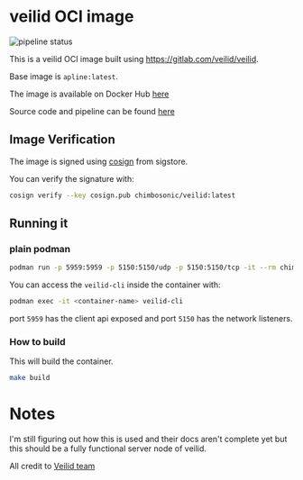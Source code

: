 # veilid OCI image

![pipeline status](https://github.com/chimbosonic/veilid-container/actions/workflows/main.yml/badge.svg?branch=main)

This is a veilid OCI image built using https://gitlab.com/veilid/veilid.

Base image is `apline:latest`.

The image is available on Docker Hub [here](https://hub.docker.com/repository/docker/chimbosonic/veilid)

Source code and pipeline can be found [here](https://github.com/chimbosonic/veilid-container)

## Image Verification

The image is signed using [cosign](https://github.com/sigstore/cosign) from sigstore.

You can verify the signature with:

```bash
cosign verify --key cosign.pub chimbosonic/veilid:latest
```

## Running it

### plain podman

```bash
podman run -p 5959:5959 -p 5150:5150/udp -p 5150:5150/tcp -it --rm chimbosonic/veilid:latest
```

You can access the `veilid-cli` inside the container with:
```bash
podman exec -it <container-name> veilid-cli
```

port `5959` has the client api exposed and port `5150` has the network listeners.


### How to build

This will build the container.

```bash
make build
```

# Notes
I'm still figuring out how this is used and their docs aren't complete yet but this should be a fully functional server node of veilid.

All credit to [Veilid team](https://veilid.com/about-us/) 